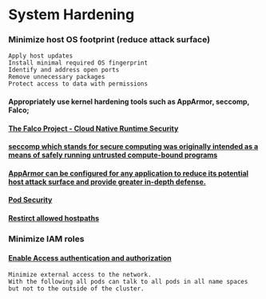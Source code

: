 # System Hardening


### Minimize host OS footprint (reduce attack surface)
    Apply host updates
    Install minimal required OS fingerprint
    Identify and address open ports
    Remove unnecessary packages
    Protect access to data with permissions
#### Appropriately use kernel hardening tools such as AppArmor, seccomp, Falco;
#### [The Falco Project - Cloud Native Runtime Security](https://falco.org/docs/)
#### [seccomp which stands for secure computing was originally intended as a means of safely running untrusted compute-bound programs](https://kubernetes.io/docs/tutorials/clusters/seccomp/)
#### [AppArmor can be configured for any application to reduce its potential host attack surface and provide greater in-depth defense.](https://kubernetes.io/docs/tutorials/clusters/apparmor/)
#### [Pod Security](https://kubernetes.io/docs/concepts/security/pod-security-admission/)
#### [Restirct allowed hostpaths](https://kubernetes.io/docs/concepts/policy/pod-security-policy/#volumes-and-file-systems)

### Minimize IAM roles
#### [Enable Access authentication and authorization](https://kubernetes.io/docs/reference/access-authn-authz/authentication/)
    Minimize external access to the network.
    With the following all pods can talk to all pods in all name spaces but not to the outside of the cluster.
